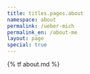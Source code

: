 ```yaml
---
title: titles.pages.about
namespace: about
permalink: /ueber-mich
permalink_en: /about-me
layout: page
special: true
---
```


{% tf about.md %}
